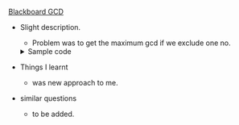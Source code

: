[Blackboard GCD](https://atcoder.jp/contests/abc125/tasks/abc125_c)

- Slight description.

  - Problem was to get the maximum gcd if we exclude one no.
  <details>
    <summary> Sample code </summary>

  ```cpp
    main () {

    int n;
    cin >> n;

    vector <int> arr (n + 2, 0);
    vector <int> prefix (n + 2, 0);
    vector <int> suffix (n + 2, 0);

    for (int i=1; i<=n; i++) cin >> arr[i];

    for (int i=1; i<=n; i++) {
        prefix [i] = gcd (prefix[i-1], arr[i]);
    }

    for (int i=n; i>=1; i--) {
        suffix [i] = gcd (suffix[i+1], arr[i]);
    }

    int mx = 0;
    for (int i=0; i<=n; i++) {
        mx = max (gcd(prefix[i-1] ,suffix [i+1]), mx );
    }

    cout << mx << "\n";
    }
  ```

   </details>

- Things I learnt
  - was new approach to me.
- similar questions
  - to be added.

